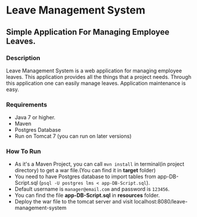 # Leave Management System
## Simple Application For Managing Employee Leaves.

### Description
Leave Management System is a web application for managing employee leaves. This application provides all the things that a project needs. Through this application one can easily manage leaves. Application maintenance is easy.

### Requirements
* Java 7 or higher.
* Maven
* Postgres Database
* Run on Tomcat 7 (you can run on later versions)

### How To Run
* As it's a Maven Project, you can call `mvn install` in terminal(in project directory) to get a war file.(You can find it in **target** folder)
* You need to have Postgres database to import tables from app-DB-Script.sql (`psql -U postgres lms < app-DB-Script.sql`).
* Default username is `manager@email.com` and password is `123456`.
* You can find the file **app-DB-Script.sql**  in **resources** folder.
* Deploy the war file to the tomcat server and visit localhost:8080/leave-management-system
